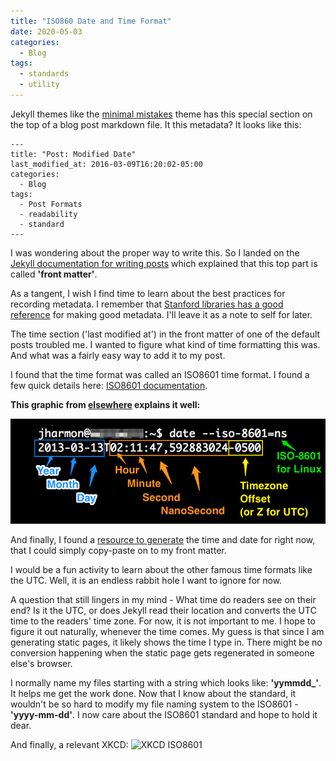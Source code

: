 ```yaml
---
title: "ISO860 Date and Time Format"
date: 2020-05-03
categories:
  - Blog
tags:
  - standards
  - utility
---
```


Jekyll themes like the [minimal mistakes](https://mmistakes.github.io/minimal-mistakes/) theme has this special section on the top of a blog post markdown file. It this metadata? It looks like this:

```
---
title: "Post: Modified Date"
last_modified_at: 2016-03-09T16:20:02-05:00
categories:
  - Blog
tags:
  - Post Formats
  - readability
  - standard
---
```

I was wondering about the proper way to write this. So I landed on the [Jekyll documentation for writing posts](https://jekyllrb.com/docs/posts/#displaying-an-index-of-posts) which explained that this top part is called **'front matter'**.

As a tangent, I wish I find time to learn about the best practices for recording metadata. I remember that [Stanford libraries has a good reference](https://library.stanford.edu/research/data-management-services/data-best-practices/creating-metadata) for making good metadata. I'll leave it as a note to self for later.

The time section ('last modified at') in the front matter of one of the default posts troubled me. I wanted to figure what kind of time formatting this was. And what was a fairly easy way to add it to my post.

I found that the time format was called an ISO8601 time format. I found a few quick details here: [ISO8601 documentation](https://www.iso.org/iso-8601-date-and-time-format.html).

**This graphic from [elsewhere](http://apiux.com/2013/03/20/5-laws-api-dates-and-times/) explains it well:**

![ISO8601 explained](/assets/images/iso-8601.png)

And finally, I found a [resource to generate](https://www.utctime.net/) the time and date for right now, that I could simply copy-paste on to my front matter.

I would be a fun activity to learn about the other famous time formats like the UTC. Well, it is an endless rabbit hole I want to ignore for now.

A question that still lingers in my mind - What time do readers see on their end? Is it the UTC, or does Jekyll read their location and converts the UTC time to the readers' time zone. For now, it is not important to me. I hope to figure it out naturally, whenever the time comes. My guess is that since I am generating static pages, it likely shows the time I type in. There might be no conversion happening when the static page gets regenerated in someone else's browser.

I normally name my files starting with a string which looks like: **'yymmdd_'**. It helps me get the work done. Now that I know about the standard, it wouldn't be so hard to modify my file naming system to the ISO8601 - **'yyyy-mm-dd'**. I  now care about the ISO8601 standard and hope to hold it dear.

And finally, a relevant XKCD:
![XKCD ISO8601](https://imgs.xkcd.com/comics/iso_8601.png)
